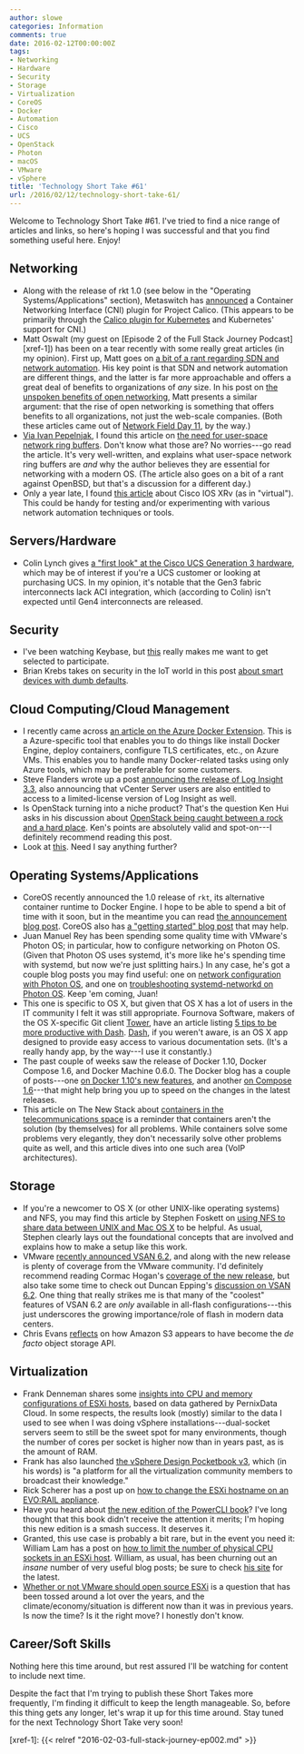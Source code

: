 ```yaml
---
author: slowe
categories: Information
comments: true
date: 2016-02-12T00:00:00Z
tags:
- Networking
- Hardware
- Security
- Storage
- Virtualization
- CoreOS
- Docker
- Automation
- Cisco
- UCS
- OpenStack
- Photon
- macOS
- VMware
- vSphere
title: 'Technology Short Take #61'
url: /2016/02/12/technology-short-take-61/
---
```


Welcome to Technology Short Take #61. I've tried to find a nice range of articles and links, so here's hoping I was successful and that you find something useful here. Enjoy!

## Networking

* Along with the release of rkt 1.0 (see below in the "Operating Systems/Applications" section), Metaswitch has [announced][link-4] a Container Networking Interface (CNI) plugin for Project Calico. (This appears to be primarily through the [Calico plugin for Kubernetes][link-5] and Kubernetes' support for CNI.)
* Matt Oswalt (my guest on [Episode 2 of the Full Stack Journey Podcast][xref-1]) has been on a tear recently with some really great articles (in my opinion). First up, Matt goes on [a bit of a rant regarding SDN and network automation][link-11]. His key point is that SDN and network automation are different things, and the latter is far more approachable and offers a great deal of benefits to organizations of _any_ size. In his post on [the unspoken benefits of open networking][link-12], Matt presents a similar argument: that the rise of open networking is something that offers benefits to all organizations, not just the web-scale companies. (Both these articles came out of [Network Field Day 11][link-13], by the way.)
* [Via Ivan Pepelnjak][link-15], I found this article on [the need for user-space network ring buffers][link-14]. Don't know what those are? No worries---go read the article. It's very well-written, and explains what user-space network ring buffers are _and_ why the author believes they are essential for networking with a modern OS. (The article also goes on a bit of a rant against OpenBSD, but that's a discussion for a different day.)
* Only a year late, I found [this article][link-18] about Cisco IOS XRv (as in "virtual"). This could be handy for testing and/or experimenting with various network automation techniques or tools.

## Servers/Hardware

* Colin Lynch gives [a "first look" at the Cisco UCS Generation 3 hardware][link-28], which may be of interest if you're a UCS customer or looking at purchasing UCS. In my opinion, it's notable that the Gen3 fabric interconnects lack ACI integration, which (according to Colin) isn't expected until Gen4 interconnects are released.

## Security

* I've been watching Keybase, but [this][link-17] really makes me want to get selected to participate.
* Brian Krebs takes on security in the IoT world in this post [about smart devices with dumb defaults][link-27].

## Cloud Computing/Cloud Management

* I recently came across [an article on the Azure Docker Extension][link-1]. This is a Azure-specific tool that enables you to do things like install Docker Engine, deploy containers, configure TLS certificates, etc., on Azure VMs. This enables you to handle many Docker-related tasks using only Azure tools, which may be preferable for some customers.
* Steve Flanders wrote up a post [announcing the release of Log Insight 3.3][link-24], also announcing that vCenter Server users are also entitled to access to a limited-license version of Log Insight as well.
* Is OpenStack turning into a niche product? That's the question Ken Hui asks in his discussion about [OpenStack being caught between a rock and a hard place][link-25]. Ken's points are absolutely valid and spot-on---I definitely recommend reading this post.
* Look at [this][link-26]. Need I say anything further?

## Operating Systems/Applications

* CoreOS recently announced the 1.0 release of `rkt`, its alternative container runtime to Docker Engine. I hope to be able to spend a bit of time with it soon, but in the meantime you can read [the announcement blog post][link-2]. CoreOS also has [a "getting started" blog post][link-3] that may help.
* Juan Manuel Rey has been spending some quality time with VMware's Photon OS; in particular, how to configure networking on Photon OS. (Given that Photon OS uses systemd, it's more like he's spending time with systemd, but now we're just splitting hairs.) In any case, he's got a couple blog posts you may find useful: one on [network configuration with Photon OS][link-6], and one on [troubleshooting systemd-networkd on Photon OS][link-7]. Keep 'em coming, Juan!
* This one is specific to OS X, but given that OS X has a lot of users in the IT community I felt it was still appropriate. Fournova Software, makers of the OS X-specific Git client [Tower][link-10], have an article listing [5 tips to be more productive with Dash][link-8]. [Dash][link-9], if you weren't aware, is an OS X app designed to provide easy access to various documentation sets. (It's a really handy app, by the way---I use it constantly.)
* The past couple of weeks saw the release of Docker 1.10, Docker Compose 1.6, and Docker Machine 0.6.0. The Docker blog has a couple of posts---one [on Docker 1.10's new features][link-19], and another [on Compose 1.6][link-20]---that might help bring you up to speed on the changes in the latest releases.
* This article on The New Stack about [containers in the telecommunications space][link-29] is a reminder that containers aren't the solution (by themselves) for all problems. While containers solve some problems very elegantly, they don't necessarily solve other problems quite as well, and this article dives into one such area (VoIP architectures).

## Storage

* If you're a newcomer to OS X (or other UNIX-like operating systems) and NFS, you may find this article by Stephen Foskett on [using NFS to share data between UNIX and Mac OS X][link-16] to be helpful. As usual, Stephen clearly lays out the foundational concepts that are involved and explains how to make a setup like this work.
* VMware [recently announced VSAN 6.2][link-21], and along with the new release is plenty of coverage from the VMware community. I'd definitely recommend reading Cormac Hogan's [coverage of the new release][link-22], but also take some time to check out Duncan Epping's [discussion on VSAN 6.2][link-23]. One thing that really strikes me is that many of the "coolest" features of VSAN 6.2 are _only_ available in all-flash configurations---this just underscores the growing importance/role of flash in modern data centers.
* Chris Evans [reflects][link-36] on how Amazon S3 appears to have become the _de facto_ object storage API.

## Virtualization

* Frank Denneman shares some [insights into CPU and memory configurations of ESXi hosts][link-30], based on data gathered by PernixData Cloud. In some respects, the results look (mostly) similar to the data I used to see when I was doing vSphere installations---dual-socket servers seem to still be the sweet spot for many environments, though the number of cores per socket is higher now than in years past, as is the amount of RAM.
* Frank has also launched [the vSphere Design Pocketbook v3][link-31], which (in his words) is "a platform for all the virtualization community members to broadcast their knowledge."
* Rick Scherer has a post up on [how to change the ESXi hostname on an EVO:RAIL appliance][link-32].
* Have you heard about [the new edition of the PowerCLI book][link-33]? I've long thought that this book didn't receive the attention it merits; I'm hoping this new edition is a smash success. It deserves it.
* Granted, this use case is probably a bit rare, but in the event you need it: William Lam has a post on [how to limit the number of physical CPU sockets in an ESXi host][link-34]. William, as usual, has been churning out an _insane_ number of very useful blog posts; be sure to check [his site][link-35] for the latest.
* [Whether or not VMware should open source ESXi][link-37] is a question that has been tossed around a lot over the years, and the climate/economy/situation is different now than it was in previous years. Is now the time? Is it the right move? I honestly don't know.

## Career/Soft Skills

Nothing here this time around, but rest assured I'll be watching for content to include next time.

Despite the fact that I'm trying to publish these Short Takes more frequently, I'm finding it difficult to keep the length manageable. So, before this thing gets any longer, let's wrap it up for this time around. Stay tuned for the next Technology Short Take very soon!


[link-1]: https://ahmetalpbalkan.com/blog/azure-docker-extension/
[link-2]: https://coreos.com/blog/rkt-hits-1.0.html
[link-3]: https://coreos.com/blog/getting-started-with-rkt-1.0.html
[link-4]: http://www.projectcalico.org/a-rocket-reaches-orbit/
[link-5]: http://www.projectcalico.org/announcing-1-0-calico-cni-integration-for-kubernetes/
[link-6]: http://blog.jreypo.io/cloud-native/devops/vmware/sysadmin/linux/network-configuration-in-photon-os/
[link-7]: http://blog.jreypo.io/cloud-native/devops/vmware/sysadmin/linux/quick-tip-troubleshooting-networkd/
[link-8]: https://www.git-tower.com/blog/tips-for-dash/
[link-9]: https://kapeli.com/dash
[link-10]: https://www.git-tower.com/
[link-11]: https://keepingitclassless.net/2016/01/sdn-network-automation-splitting-hairs/
[link-12]: https://keepingitclassless.net/2016/01/unspoken-benefits-open-networking/
[link-13]: http://techfieldday.com/event/nfd11/
[link-14]: http://blog.erratasec.com/2016/01/net-ring-buffers-are-essential-to-os.html
[link-15]: http://blog.ipspace.net/2016/01/quick-link-user-space-network-io-on-x86.html
[link-16]: http://blog.fosketts.net/2015/03/20/using-nfs-to-share-data-between-unix-and-mac-os-x/
[link-17]: https://keybase.io/introducing-the-keybase-filesystem
[link-18]: http://www.fryguy.net/2014/02/08/cisco-ios-xrv-v-as-in-virtual/
[link-19]: http://blog.docker.com/2016/02/docker-1-10/
[link-20]: https://blog.docker.com/2016/02/compose-1-6/
[link-21]: http://www.vmware.com/company/news/releases/vmw-newsfeed/VMware-Introduces-Next-Generation-Hyper-Converged-Software-Enabling-Simple,-High-Performance-Infrastructure-for-the-Software-Defined-Data-Center/2029641
[link-22]: http://cormachogan.com/2016/02/10/vsan-6-2-an-overview-of-the-new-virtual-san-6-2-features/
[link-23]: http://www.yellow-bricks.com/2016/02/10/whats-new-for-virtual-san-6-2/
[link-24]: http://blogs.vmware.com/management/2016/02/whats-new-log-insight-3-3.html
[link-25]: http://cloudarchitectmusings.com/2016/02/08/between-a-rock-and-a-hard-place-will-openstack-become-niche/
[link-26]: https://www.stickermule.com/marketplace/3442-there-is-no-cloud
[link-27]: http://krebsonsecurity.com/2016/02/iot-reality-smart-devices-dumb-defaults/
[link-28]: http://ucsguru.com/2016/02/02/cisco-ucs-generation-3-first-look/
[link-29]: http://thenewstack.io/web-scale-isnt-enough-containers-telecommunications-space/
[link-30]: http://frankdenneman.nl/2015/12/23/insights-into-cpu-and-memory-configuration-of-esxi-hosts/
[link-31]: http://frankdenneman.nl/2016/01/06/new-book-project-vsphere-design-pocketbook-v3/
[link-32]: http://vmwaretips.com/wp/2016/01/13/changing-esxi-hostname-on-an-evorail/
[link-33]: http://blogs.vmware.com/PowerCLI/2016/02/updated-book-powercli-book-2nd-edition.html
[link-34]: http://www.virtuallyghetto.com/2016/02/how-to-limit-the-number-physical-cpu-sockets-in-esxi.html
[link-35]: http://www.virtuallyghetto.com/
[link-36]: https://blog.architecting.it/2016/01/12/has-s3-become-the-de-facto-api-standard/
[link-37]: https://blog.architecting.it/2016/02/02/is-it-time-for-vmware-to-open-source-the-esx-hypervisor/

[xref-1]: {{< relref "2016-02-03-full-stack-journey-ep002.md" >}}
